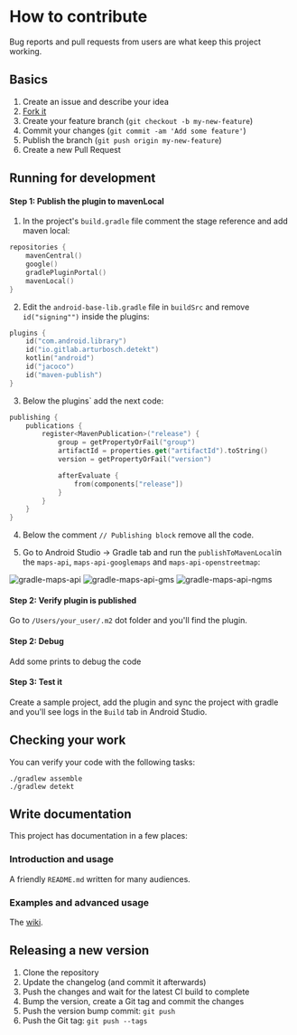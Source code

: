 # How to contribute

Bug reports and pull requests from users are what keep this project working.

## Basics

1. Create an issue and describe your idea
2. [Fork it](https://github.com/openmobilehub/omh-maps/fork)
3. Create your feature branch (`git checkout -b my-new-feature`)
4. Commit your changes (`git commit -am 'Add some feature'`)
5. Publish the branch (`git push origin my-new-feature`)
6. Create a new Pull Request

## Running for development

#### Step 1: Publish the plugin to mavenLocal
1. In the project's `build.gradle` file comment the stage reference and add maven local:

```kotlin
repositories {
    mavenCentral()
    google()
    gradlePluginPortal()
    mavenLocal()
}
```

2. Edit the `android-base-lib.gradle` file in `buildSrc` and remove `id("signing"")` inside the plugins:

```kotlin
plugins {
    id("com.android.library")
    id("io.gitlab.arturbosch.detekt")
    kotlin("android")
    id("jacoco")
    id("maven-publish")
}
```

3. Below the plugins` add the next code:

```kotlin
publishing {
    publications {
        register<MavenPublication>("release") {
            group = getPropertyOrFail("group")
            artifactId = properties.get("artifactId").toString()
            version = getPropertyOrFail("version")

            afterEvaluate {
                from(components["release"])
            }
        }
    }
}
```

4. Below the comment `// Publishing block` remove all the code.

5. Go to Android Studio -> Gradle tab and run the `publishToMavenLocal`in the `maps-api`, `maps-api-googlemaps` and `maps-api-openstreetmap`:

![gradle-maps-api](https://github.com/openmobilehub/omh-maps/assets/124717244/7a8aeb52-fcf2-4c8c-a0e8-e249e69b3fea)
![gradle-maps-api-gms](https://github.com/openmobilehub/omh-maps/assets/124717244/e5a370d9-1429-4234-a884-b39a23c6dadb)
![gradle-maps-api-ngms](https://github.com/openmobilehub/omh-maps/assets/124717244/2cc52110-8faa-47e3-9298-a6cec846a348)


#### Step 2: Verify plugin is published

Go to `/Users/your_user/.m2` dot folder and you'll find the plugin.

#### Step 2: Debug

Add some prints to debug the code

#### Step 3: Test it

Create a sample project, add the plugin and sync the project with gradle and you'll see logs in the `Build` tab in Android Studio.

## Checking your work

You can verify your code with the following tasks:

```
./gradlew assemble
./gradlew detekt
```

## Write documentation

This project has documentation in a few places:

### Introduction and usage

A friendly `README.md` written for many audiences.

### Examples and advanced usage

The [wiki](https://github.com/openmobilehub/omh-maps/wiki).

## Releasing a new version

1. Clone the repository
2. Update the changelog (and commit it afterwards)
3. Push the changes and wait for the latest CI build to complete
4. Bump the version, create a Git tag and commit the changes
5. Push the version bump commit: `git push`
6. Push the Git tag: `git push --tags`

